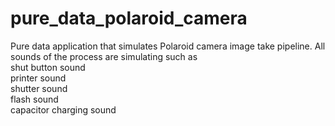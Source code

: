 # pure_data_polaroid_camera
Pure data application that simulates Polaroid camera image take pipeline. All sounds of the process are simulating such as<br />
shut button sound<br />
printer sound<br />
shutter sound<br />
flash sound <br />
capacitor charging sound<br />
